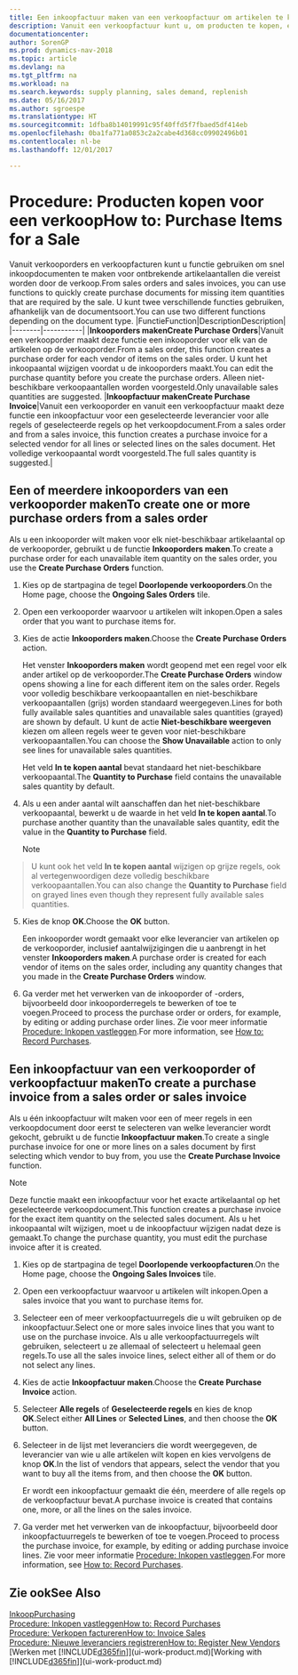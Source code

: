 ```yaml
---
title: Een inkoopfactuur maken van een verkoopfactuur om artikelen te kopen voor een verkoop
description: Vanuit een verkoopfactuur kunt u, om producten te kopen, een inkoopfactuur maken voor een leverancier.
documentationcenter: 
author: SorenGP
ms.prod: dynamics-nav-2018
ms.topic: article
ms.devlang: na
ms.tgt_pltfrm: na
ms.workload: na
ms.search.keywords: supply planning, sales demand, replenish
ms.date: 05/16/2017
ms.author: sgroespe
ms.translationtype: HT
ms.sourcegitcommit: 1dfba8b14019991c95f40ffd5f7fbaed5df414eb
ms.openlocfilehash: 0ba1fa771a0853c2a2cabe4d368cc09902496b01
ms.contentlocale: nl-be
ms.lasthandoff: 12/01/2017

---
```

# <a name="how-to-purchase-items-for-a-sale"></a><span data-ttu-id="c8ff4-103">Procedure: Producten kopen voor een verkoop</span><span class="sxs-lookup"><span data-stu-id="c8ff4-103">How to: Purchase Items for a Sale</span></span>
<span data-ttu-id="c8ff4-104">Vanuit verkooporders en verkoopfacturen kunt u functie gebruiken om snel inkoopdocumenten te maken voor ontbrekende artikelaantallen die vereist worden door de verkoop.</span><span class="sxs-lookup"><span data-stu-id="c8ff4-104">From sales orders and sales invoices, you can use functions to quickly create purchase documents for missing item quantities that are required by the sale.</span></span> <span data-ttu-id="c8ff4-105">U kunt twee verschillende functies gebruiken, afhankelijk van de documentsoort.</span><span class="sxs-lookup"><span data-stu-id="c8ff4-105">You can use two different functions depending on the document type.</span></span>
|<span data-ttu-id="c8ff4-106">Functie</span><span class="sxs-lookup"><span data-stu-id="c8ff4-106">Function</span></span>|<span data-ttu-id="c8ff4-107">Description</span><span class="sxs-lookup"><span data-stu-id="c8ff4-107">Description</span></span>|
|--------|-----------|
|<span data-ttu-id="c8ff4-108">**Inkooporders maken**</span><span class="sxs-lookup"><span data-stu-id="c8ff4-108">**Create Purchase Orders**</span></span>|<span data-ttu-id="c8ff4-109">Vanuit een verkooporder maakt deze functie een inkooporder voor elk van de artikelen op de verkooporder.</span><span class="sxs-lookup"><span data-stu-id="c8ff4-109">From a sales order, this function creates a purchase order for each vendor of items on the sales order.</span></span> <span data-ttu-id="c8ff4-110">U kunt het inkoopaantal wijzigen voordat u de inkooporders maakt.</span><span class="sxs-lookup"><span data-stu-id="c8ff4-110">You can edit the purchase quantity before you create the purchase orders.</span></span> <span data-ttu-id="c8ff4-111">Alleen niet-beschikbare verkoopaantallen worden voorgesteld.</span><span class="sxs-lookup"><span data-stu-id="c8ff4-111">Only unavailable sales quantities are suggested.</span></span>
|<span data-ttu-id="c8ff4-112">**Inkoopfactuur maken**</span><span class="sxs-lookup"><span data-stu-id="c8ff4-112">**Create Purchase Invoice**</span></span>|<span data-ttu-id="c8ff4-113">Vanuit een verkooporder en vanuit een verkoopfactuur maakt deze functie een inkoopfactuur voor een geselecteerde leverancier voor alle regels of geselecteerde regels op het verkoopdocument.</span><span class="sxs-lookup"><span data-stu-id="c8ff4-113">From a sales order and from a sales invoice, this function creates a purchase invoice for a selected vendor for all lines or selected lines on the sales document.</span></span> <span data-ttu-id="c8ff4-114">Het volledige verkoopaantal wordt voorgesteld.</span><span class="sxs-lookup"><span data-stu-id="c8ff4-114">The full sales quantity is suggested.</span></span>|

## <a name="to-create-one-or-more-purchase-orders-from-a-sales-order"></a><span data-ttu-id="c8ff4-115">Een of meerdere inkooporders van een verkooporder maken</span><span class="sxs-lookup"><span data-stu-id="c8ff4-115">To create one or more purchase orders from a sales order</span></span>
<span data-ttu-id="c8ff4-116">Als u een inkooporder wilt maken voor elk niet-beschikbaar artikelaantal op de verkooporder, gebruikt u de functie **Inkooporders maken**.</span><span class="sxs-lookup"><span data-stu-id="c8ff4-116">To create a purchase order for each unavailable item quantity on the sales order, you use the **Create Purchase Orders** function.</span></span>

1. <span data-ttu-id="c8ff4-117">Kies op de startpagina de tegel **Doorlopende verkooporders**.</span><span class="sxs-lookup"><span data-stu-id="c8ff4-117">On the Home page, choose the **Ongoing Sales Orders** tile.</span></span>
2. <span data-ttu-id="c8ff4-118">Open een verkooporder waarvoor u artikelen wilt inkopen.</span><span class="sxs-lookup"><span data-stu-id="c8ff4-118">Open a sales order that you want to purchase items for.</span></span>
3. <span data-ttu-id="c8ff4-119">Kies de actie **Inkooporders maken**.</span><span class="sxs-lookup"><span data-stu-id="c8ff4-119">Choose the **Create Purchase Orders** action.</span></span>

    <span data-ttu-id="c8ff4-120">Het venster **Inkooporders maken** wordt geopend met een regel voor elk ander artikel op de verkooporder.</span><span class="sxs-lookup"><span data-stu-id="c8ff4-120">The **Create Purchase Orders** window opens showing a line for each different item on the sales order.</span></span> <span data-ttu-id="c8ff4-121">Regels voor volledig beschikbare verkoopaantallen en niet-beschikbare verkoopaantallen (grijs) worden standaard weergegeven.</span><span class="sxs-lookup"><span data-stu-id="c8ff4-121">Lines for both fully available sales quantities and unavailable sales quantities (grayed) are shown by default.</span></span> <span data-ttu-id="c8ff4-122">U kunt de actie **Niet-beschikbare weergeven** kiezen om alleen regels weer te geven voor niet-beschikbare verkoopaantallen.</span><span class="sxs-lookup"><span data-stu-id="c8ff4-122">You can choose the **Show Unavailable** action to only see lines for unavailable sales quantities.</span></span>

    <span data-ttu-id="c8ff4-123">Het veld **In te kopen aantal** bevat standaard het niet-beschikbare verkoopaantal.</span><span class="sxs-lookup"><span data-stu-id="c8ff4-123">The **Quantity to Purchase** field contains the unavailable sales quantity by default.</span></span>
4. <span data-ttu-id="c8ff4-124">Als u een ander aantal wilt aanschaffen dan het niet-beschikbare verkoopaantal, bewerkt u de waarde in het veld **In te kopen aantal**.</span><span class="sxs-lookup"><span data-stu-id="c8ff4-124">To purchase another quantity than the unavailable sales quantity, edit the value in the **Quantity to Purchase** field.</span></span>

    > [!NOTE]  
>   <span data-ttu-id="c8ff4-125">U kunt ook het veld **In te kopen aantal** wijzigen op grijze regels, ook al vertegenwoordigen deze volledig beschikbare verkoopaantallen.</span><span class="sxs-lookup"><span data-stu-id="c8ff4-125">You can also change the **Quantity to Purchase** field on grayed lines even though they represent fully available sales quantities.</span></span>
5. <span data-ttu-id="c8ff4-126">Kies de knop **OK**.</span><span class="sxs-lookup"><span data-stu-id="c8ff4-126">Choose the **OK** button.</span></span>

    <span data-ttu-id="c8ff4-127">Een inkooporder wordt gemaakt voor elke leverancier van artikelen op de verkooporder, inclusief aantalwijzigingen die u aanbrengt in het venster **Inkooporders maken**.</span><span class="sxs-lookup"><span data-stu-id="c8ff4-127">A purchase order is created for each vendor of items on the sales order, including any quantity changes that you made in the **Create Purchase Orders** window.</span></span>
7. <span data-ttu-id="c8ff4-128">Ga verder met het verwerken van de inkooporder of -orders, bijvoorbeeld door inkooporderregels te bewerken of toe te voegen.</span><span class="sxs-lookup"><span data-stu-id="c8ff4-128">Proceed to process the purchase order or orders, for example, by editing or adding purchase order lines.</span></span> <span data-ttu-id="c8ff4-129">Zie voor meer informatie [Procedure: Inkopen vastleggen](purchasing-how-record-purchases.md).</span><span class="sxs-lookup"><span data-stu-id="c8ff4-129">For more information, see [How to: Record Purchases](purchasing-how-record-purchases.md).</span></span>


## <a name="to-create-a-purchase-invoice-from-a-sales-order-or-sales-invoice"></a><span data-ttu-id="c8ff4-130">Een inkoopfactuur van een verkooporder of verkoopfactuur maken</span><span class="sxs-lookup"><span data-stu-id="c8ff4-130">To create a purchase invoice from a sales order or sales invoice</span></span>
<span data-ttu-id="c8ff4-131">Als u één inkoopfactuur wilt maken voor een of meer regels in een verkoopdocument door eerst te selecteren van welke leverancier wordt gekocht, gebruikt u de functie **Inkoopfactuur maken**.</span><span class="sxs-lookup"><span data-stu-id="c8ff4-131">To create a single purchase invoice for one or more lines on a sales document by first selecting which vendor to buy from, you use the **Create Purchase Invoice** function.</span></span>

> [!NOTE]  
>   <span data-ttu-id="c8ff4-132">Deze functie maakt een inkoopfactuur voor het exacte artikelaantal op het geselecteerde verkoopdocument.</span><span class="sxs-lookup"><span data-stu-id="c8ff4-132">This function creates a purchase invoice for the exact item quantity on the selected sales document.</span></span> <span data-ttu-id="c8ff4-133">Als u het inkoopaantal wilt wijzigen, moet u de inkoopfactuur wijzigen nadat deze is gemaakt.</span><span class="sxs-lookup"><span data-stu-id="c8ff4-133">To change the purchase quantity, you must edit the purchase invoice after it is created.</span></span>  

1. <span data-ttu-id="c8ff4-134">Kies op de startpagina de tegel **Doorlopende verkoopfacturen**.</span><span class="sxs-lookup"><span data-stu-id="c8ff4-134">On the Home page, choose the **Ongoing Sales Invoices** tile.</span></span>
2. <span data-ttu-id="c8ff4-135">Open een verkoopfactuur waarvoor u artikelen wilt inkopen.</span><span class="sxs-lookup"><span data-stu-id="c8ff4-135">Open a sales invoice that you want to purchase items for.</span></span>
3. <span data-ttu-id="c8ff4-136">Selecteer een of meer verkoopfactuurregels die u wilt gebruiken op de inkoopfactuur.</span><span class="sxs-lookup"><span data-stu-id="c8ff4-136">Select one or more sales invoice lines that you want to use on the purchase invoice.</span></span> <span data-ttu-id="c8ff4-137">Als u alle verkoopfactuurregels wilt gebruiken, selecteert u ze allemaal of selecteert u helemaal geen regels.</span><span class="sxs-lookup"><span data-stu-id="c8ff4-137">To use all the sales invoice lines, select either all of them or do not select any lines.</span></span>
4. <span data-ttu-id="c8ff4-138">Kies de actie **Inkoopfactuur maken**.</span><span class="sxs-lookup"><span data-stu-id="c8ff4-138">Choose the **Create Purchase Invoice** action.</span></span>
5. <span data-ttu-id="c8ff4-139">Selecteer **Alle regels** of **Geselecteerde regels** en kies de knop **OK**.</span><span class="sxs-lookup"><span data-stu-id="c8ff4-139">Select either **All Lines** or **Selected Lines**, and then choose the **OK** button.</span></span>  
6. <span data-ttu-id="c8ff4-140">Selecteer in de lijst met leveranciers die wordt weergegeven, de leverancier van wie u alle artikelen wilt kopen en kies vervolgens de knop **OK**.</span><span class="sxs-lookup"><span data-stu-id="c8ff4-140">In the list of vendors that appears, select the vendor that you want to buy all the items from, and then choose the **OK** button.</span></span>

    <span data-ttu-id="c8ff4-141">Er wordt een inkoopfactuur gemaakt die één, meerdere of alle regels op de verkoopfactuur bevat.</span><span class="sxs-lookup"><span data-stu-id="c8ff4-141">A purchase invoice is created that contains one, more, or all the lines on the sales invoice.</span></span>
7. <span data-ttu-id="c8ff4-142">Ga verder met het verwerken van de inkoopfactuur, bijvoorbeeld door inkoopfactuurregels te bewerken of toe te voegen.</span><span class="sxs-lookup"><span data-stu-id="c8ff4-142">Proceed to process the purchase invoice, for example, by editing or adding purchase invoice lines.</span></span> <span data-ttu-id="c8ff4-143">Zie voor meer informatie [Procedure: Inkopen vastleggen](purchasing-how-record-purchases.md).</span><span class="sxs-lookup"><span data-stu-id="c8ff4-143">For more information, see [How to: Record Purchases](purchasing-how-record-purchases.md).</span></span>

## <a name="see-also"></a><span data-ttu-id="c8ff4-144">Zie ook</span><span class="sxs-lookup"><span data-stu-id="c8ff4-144">See Also</span></span>
[<span data-ttu-id="c8ff4-145">Inkoop</span><span class="sxs-lookup"><span data-stu-id="c8ff4-145">Purchasing</span></span>](purchasing-manage-purchasing.md)  
[<span data-ttu-id="c8ff4-146">Procedure: Inkopen vastleggen</span><span class="sxs-lookup"><span data-stu-id="c8ff4-146">How to: Record Purchases</span></span>](purchasing-how-record-purchases.md)  
[<span data-ttu-id="c8ff4-147">Procedure: Verkopen factureren</span><span class="sxs-lookup"><span data-stu-id="c8ff4-147">How to: Invoice Sales</span></span>](sales-how-invoice-sales.md)  
[<span data-ttu-id="c8ff4-148">Procedure: Nieuwe leveranciers registreren</span><span class="sxs-lookup"><span data-stu-id="c8ff4-148">How to: Register New Vendors</span></span>](purchasing-how-register-new-vendors.md)  
<span data-ttu-id="c8ff4-149">[Werken met [!INCLUDE[d365fin](includes/d365fin_md.md)]](ui-work-product.md)</span><span class="sxs-lookup"><span data-stu-id="c8ff4-149">[Working with [!INCLUDE[d365fin](includes/d365fin_md.md)]](ui-work-product.md)</span></span>

